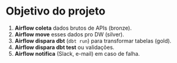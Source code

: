 # Objetivo do projeto
1. **Airflow coleta** dados brutos de APIs (bronze).
2. **Airflow move** esses dados pro DW (silver).
3. **Airflow dispara dbt** (`dbt run`) para transformar tabelas (gold).
4. **Airflow dispara dbt test** ou validações.
5. **Airflow notifica** (Slack, e-mail) em caso de falha.

